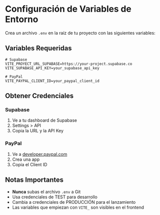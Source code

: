 # Configuración de Variables de Entorno

Crea un archivo `.env` en la raíz de tu proyecto con las siguientes variables:

## Variables Requeridas

```env
# Supabase
VITE_PROYECT_URL_SUPABASE=https://your-project.supabase.co
VITE_SUPABASE_API_KEY=your_supabase_api_key

# PayPal
VITE_PAYPAL_CLIENT_ID=your_paypal_client_id
```

## Obtener Credenciales

### Supabase
1. Ve a tu dashboard de Supabase
2. Settings > API
3. Copia la URL y la API Key

### PayPal
1. Ve a [developer.paypal.com](https://developer.paypal.com)
2. Crea una app
3. Copia el Client ID

## Notas Importantes

- **Nunca** subas el archivo `.env` a Git
- Usa credenciales de TEST para desarrollo
- Cambia a credenciales de PRODUCCIÓN para el lanzamiento
- Las variables que empiezan con `VITE_` son visibles en el frontend 